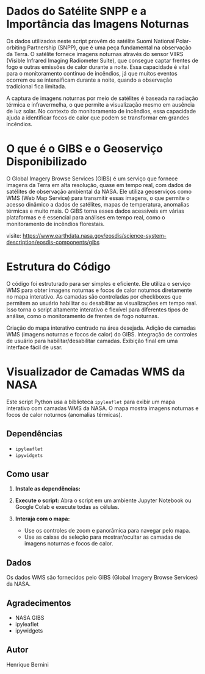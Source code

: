 # Dados do Satélite SNPP e a Importância das Imagens Noturnas
Os dados utilizados neste script provêm do satélite Suomi National Polar-orbiting Partnership (SNPP), que é uma peça fundamental na observação da Terra. O satélite fornece imagens noturnas através do sensor VIIRS (Visible Infrared Imaging Radiometer Suite), que consegue captar frentes de fogo e outras emissões de calor durante a noite. Essa capacidade é vital para o monitoramento contínuo de incêndios, já que muitos eventos ocorrem ou se intensificam durante a noite, quando a observação tradicional fica limitada.

A captura de imagens noturnas por meio de satélites é baseada na radiação térmica e infravermelha, o que permite a visualização mesmo em ausência de luz solar. No contexto do monitoramento de incêndios, essa capacidade ajuda a identificar focos de calor que podem se transformar em grandes incêndios.

# O que é o GIBS e o Geoserviço Disponibilizado
O Global Imagery Browse Services (GIBS) é um serviço que fornece imagens da Terra em alta resolução, quase em tempo real, com dados de satélites de observação ambiental da NASA. Ele utiliza geoserviços como WMS (Web Map Service) para transmitir essas imagens, o que permite o acesso dinâmico a dados de satélites, mapas de temperatura, anomalias térmicas e muito mais. O GIBS torna esses dados acessíveis em várias plataformas e é essencial para análises em tempo real, como o monitoramento de incêndios florestais.

visite: https://www.earthdata.nasa.gov/eosdis/science-system-description/eosdis-components/gibs

# Estrutura do Código
O código foi estruturado para ser simples e eficiente. Ele utiliza o serviço WMS para obter imagens noturnas e focos de calor noturnos diretamente no mapa interativo. As camadas são controladas por checkboxes que permitem ao usuário habilitar ou desabilitar as visualizações em tempo real. Isso torna o script altamente interativo e flexível para diferentes tipos de análise, como o monitoramento de frentes de fogo noturnas.

Criação do mapa interativo centrado na área desejada.
Adição de camadas WMS (imagens noturnas e focos de calor) do GIBS.
Integração de controles de usuário para habilitar/desabilitar camadas.
Exibição final em uma interface fácil de usar.

# Visualizador de Camadas WMS da NASA

Este script Python usa a biblioteca `ipyleaflet` para exibir um mapa interativo com camadas WMS da NASA. O mapa mostra imagens noturnas e focos de calor noturnos (anomalias térmicas).

## Dependências

* `ipyleaflet`
* `ipywidgets`

## Como usar

1. **Instale as dependências:**

2. **Execute o script:**
   Abra o script em um ambiente Jupyter Notebook ou Google Colab e execute todas as células.

3. **Interaja com o mapa:**
   * Use os controles de zoom e panorâmica para navegar pelo mapa.
   * Use as caixas de seleção para mostrar/ocultar as camadas de imagens noturnas e focos de calor.


## Dados

Os dados WMS são fornecidos pelo GIBS (Global Imagery Browse Services) da NASA.

## Agradecimentos

* NASA GIBS
* ipyleaflet
* ipywidgets

## Autor

Henrique Bernini
